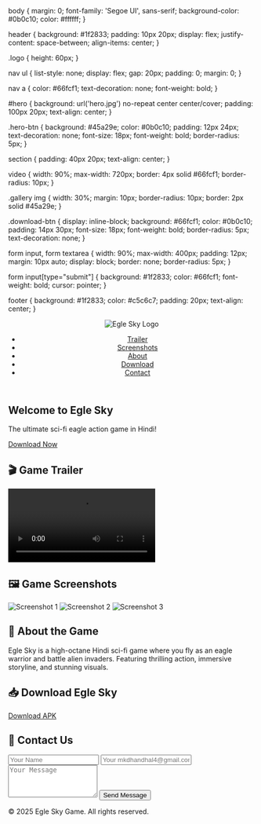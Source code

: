 <!DOCTYPE html>
<html lang="en">
<head>
  <meta charset="UTF-8" />
  <meta name="viewport" content="width=device-width, initial-scale=1.0"/>
  <meta name="description" content="Egle Sky – Futuristic Hindi Sci-Fi Action Game"/>
  <title>Egle Sky – Official Game Website</title>
  <link rel="stylesheet" href="style.css" />
</head>
<body>
body {
  margin: 0;
  font-family: 'Segoe UI', sans-serif;
  background-color: #0b0c10;
  color: #ffffff;
}

header {
  background: #1f2833;
  padding: 10px 20px;
  display: flex;
  justify-content: space-between;
  align-items: center;
}

.logo {
  height: 60px;
}

nav ul {
  list-style: none;
  display: flex;
  gap: 20px;
  padding: 0;
  margin: 0;
}

nav a {
  color: #66fcf1;
  text-decoration: none;
  font-weight: bold;
}

#hero {
  background: url('hero.jpg') no-repeat center center/cover;
  padding: 100px 20px;
  text-align: center;
}

.hero-btn {
  background: #45a29e;
  color: #0b0c10;
  padding: 12px 24px;
  text-decoration: none;
  font-size: 18px;
  font-weight: bold;
  border-radius: 5px;
}

section {
  padding: 40px 20px;
  text-align: center;
}

video {
  width: 90%;
  max-width: 720px;
  border: 4px solid #66fcf1;
  border-radius: 10px;
}

.gallery img {
  width: 30%;
  margin: 10px;
  border-radius: 10px;
  border: 2px solid #45a29e;
}

.download-btn {
  display: inline-block;
  background: #66fcf1;
  color: #0b0c10;
  padding: 14px 30px;
  font-size: 18px;
  font-weight: bold;
  border-radius: 5px;
  text-decoration: none;
}

form input, form textarea {
  width: 90%;
  max-width: 400px;
  padding: 12px;
  margin: 10px auto;
  display: block;
  border: none;
  border-radius: 5px;
}

form input[type="submit"] {
  background: #1f2833;
  color: #66fcf1;
  font-weight: bold;
  cursor: pointer;
}

footer {
  background: #1f2833;
  color: #c5c6c7;
  padding: 20px;
  text-align: center;
}
  <header>
    <img src="logo.png" alt="Egle Sky Logo" class="logo"/>
    <nav>
      <ul>
        <li><a href="#trailer">Trailer</a></li>
        <li><a href="#screenshots">Screenshots</a></li>
        <li><a href="#about">About</a></li>
        <li><a href="#download">Download</a></li>
        <li><a href="#contact">Contact</a></li>
      </ul>
    </nav>
  </header>

  <section id="hero">
    <h1>Welcome to Egle Sky</h1>
    <p>The ultimate sci-fi eagle action game in Hindi!</p>
    <a href="#download" class="hero-btn">Download Now</a>
  </section>

  <section id="trailer">
    <h2>🎬 Game Trailer</h2>
    <video controls>
      <source src="trailer.mp4" type="video/mp4" />
      Your browser does not support video playback.
    </video>
  </section>

  <section id="screenshots">
    <h2>🖼️ Game Screenshots</h2>
    <div class="gallery">
      <img src="screenshot1.jpg" alt="Screenshot 1" />
      <img src="screenshot2.jpg" alt="Screenshot 2" />
      <img src="screenshot3.jpg" alt="Screenshot 3" />
    </div>
  </section>

  <section id="about">
    <h2>📄 About the Game</h2>
    <p>
      Egle Sky is a high-octane Hindi sci-fi game where you fly as an eagle warrior 
      and battle alien invaders. Featuring thrilling action, immersive storyline, and stunning visuals.
    </p>
  </section>

  <section id="download">
    <h2>📥 Download Egle Sky</h2>
    <a href="https://your-download-link.com" class="download-btn">Download APK</a>
  </section>

  <section id="contact">
    <h2>📧 Contact Us</h2>
    <form action="mailto:mkdhandhal4@gmail.com" method="post" enctype="text/plain">
      <input type="text" name="name" placeholder="Your Name" required />
      <input type="email" name="email" placeholder="Your mkdhandhal4@gmail.com " required />
      <textarea name="message" rows="4" placeholder="Your Message" required></textarea>
      <input type="submit" value="Send Message" />
    </form>
  </section>

  <footer>
    <p>&copy; 2025 Egle Sky Game. All rights reserved.</p>
  </footer>

</body>
</html>

  
    

  
